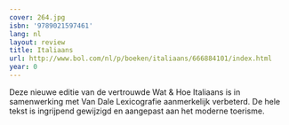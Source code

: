 ```yaml
---
cover: 264.jpg
isbn: '9789021597461'
lang: nl
layout: review
title: Italiaans
url: http://www.bol.com/nl/p/boeken/italiaans/666884101/index.html
year: 0
---
```

Deze nieuwe editie van de vertrouwde Wat & Hoe Italiaans is in samenwerking met Van Dale Lexicografie aanmerkelijk verbeterd. De hele tekst is ingrijpend gewijzigd en aangepast aan het moderne toerisme.
